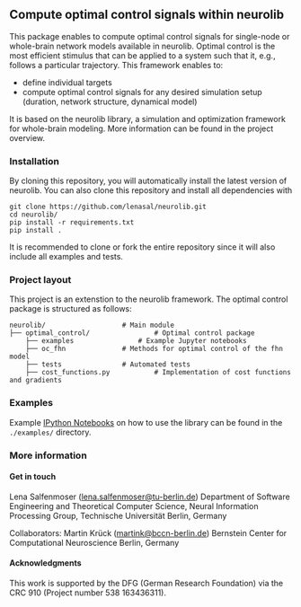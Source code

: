 <!--include-in-documentation-->
## Compute optimal control signals within neurolib

This package enables to compute optimal control signals for single-node or whole-brain network models available in neurolib. Optimal control is the most efficient stimulus that can be applied to a system such that it, e.g., follows a particular trajectory. This framework enables to:
- define individual targets
- compute optimal control signals for any desired simulation setup (duration, network structure, dynamical model)

It is based on the neurolib library, a simulation and optimization framework for whole-brain modeling. More information can be found in the project overview.

### Installation

By cloning this repository, you will automatically install the latest version of neurolib. You can also clone this repository and install all dependencies with

```
git clone https://github.com/lenasal/neurolib.git
cd neurolib/
pip install -r requirements.txt
pip install .
```
It is recommended to clone or fork the entire repository since it will also include all examples and tests.

### Project layout

This project is an extenstion to the neurolib framework. The optimal control package is structured as follows:

```
neurolib/	 				# Main module
├── optimal_control/ 				# Optimal control package
	├── examples 				# Example Jupyter notebooks
	├── oc_fhn 				# Methods for optimal control of the fhn model
	├── tests 				# Automated tests
	├── cost_functions.py 			# Implementation of cost functions and gradients
```

### Examples

Example [IPython Notebooks](examples/) on how to use the library can be found in the `./examples/` directory.

### More information

#### Get in touch

Lena Salfenmoser (lena.salfenmoser@tu-berlin.de)
Department of Software Engineering and Theoretical Computer Science, Neural Information Processing Group, Technische Universität Berlin, Germany

Collaborators: Martin Krück (martink@bccn-berlin.de)
Bernstein Center for Computational Neuroscience Berlin, Germany

#### Acknowledgments
This work is supported by the DFG (German Research Foundation) via the CRC 910 (Project number
538 163436311).

<!--end-include-in-documentation-->
